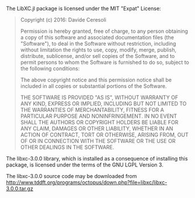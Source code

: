 The LibXC.jl package is licensed under the MIT "Expat" License:

> Copyright (c) 2016: Davide Ceresoli
>
> Permission is hereby granted, free of charge, to any person obtaining
> a copy of this software and associated documentation files (the
> "Software"), to deal in the Software without restriction, including
> without limitation the rights to use, copy, modify, merge, publish,
> distribute, sublicense, and/or sell copies of the Software, and to
> permit persons to whom the Software is furnished to do so, subject to
> the following conditions:
>
> The above copyright notice and this permission notice shall be
> included in all copies or substantial portions of the Software.
>
> THE SOFTWARE IS PROVIDED "AS IS", WITHOUT WARRANTY OF ANY KIND,
> EXPRESS OR IMPLIED, INCLUDING BUT NOT LIMITED TO THE WARRANTIES OF
> MERCHANTABILITY, FITNESS FOR A PARTICULAR PURPOSE AND NONINFRINGEMENT.
> IN NO EVENT SHALL THE AUTHORS OR COPYRIGHT HOLDERS BE LIABLE FOR ANY
> CLAIM, DAMAGES OR OTHER LIABILITY, WHETHER IN AN ACTION OF CONTRACT,
> TORT OR OTHERWISE, ARISING FROM, OUT OF OR IN CONNECTION WITH THE
> SOFTWARE OR THE USE OR OTHER DEALINGS IN THE SOFTWARE.

The libxc-3.0.0 library, which is installed as a consequence of installing this package,
is licensed under the terms of the GNU LGPL Version 3.

The libxc-3.0.0 source code may be downloaded from http://www.tddft.org/programs/octopus/down.php?file=libxc/libxc-3.0.0.tar.gz
